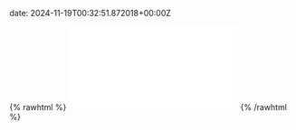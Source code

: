date: 2024-11-19T00:32:51.872018+00:00Z


{% rawhtml %}
<embed src="./test.com-http.html" type="text/html">
{% /rawhtml %}